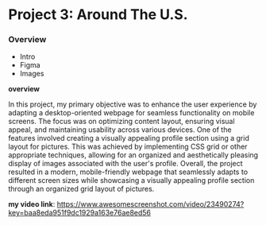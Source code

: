 # Project 3: Around The U.S.

### Overview

- Intro
- Figma
- Images

**overview**

In this project, my primary objective was to enhance the user experience by adapting a desktop-oriented webpage for seamless functionality on mobile screens. The focus was on optimizing content layout, ensuring visual appeal, and maintaining usability across various devices. One of the features involved creating a visually appealing profile section using a grid layout for pictures. This was achieved by implementing CSS grid or other appropriate techniques, allowing for an organized and aesthetically pleasing display of images associated with the user's profile. Overall, the project resulted in a modern, mobile-friendly webpage that seamlessly adapts to different screen sizes while showcasing a visually appealing profile section through an organized grid layout of pictures.

**my video link**:
https://www.awesomescreenshot.com/video/23490274?key=baa8eda951f9dc1929a163e76ae8ed56
